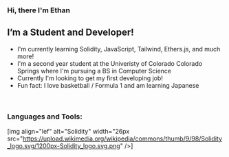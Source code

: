### Hi, there I'm Ethan

## I’m a Student and Developer!

- I'm currently learning Solidity, JavaScript, Tailwind, Ethers.js, and much more!
- I'm a second year student at the Univeristy of Colorado Colorado Springs where I'm pursuing a BS in Computer Science
- Currently I'm looking to get my first developing job!
- Fun fact: I love basketball / Formula 1 and am learning Japanese

<br />

### Languages and Tools:

[img align="lef" alt="Solidity" width="26px src="https://upload.wikimedia.org/wikipedia/commons/thumb/9/98/Solidity_logo.svg/1200px-Solidity_logo.svg.png" />]
